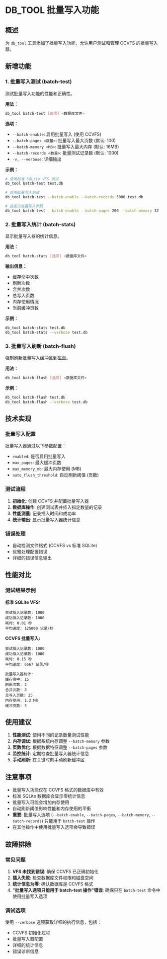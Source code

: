 # DB_TOOL 批量写入功能

## 概述

为 `db_tool` 工具添加了批量写入功能，允许用户测试和管理 CCVFS 的批量写入器。

## 新增功能

### 1. 批量写入测试 (batch-test)

测试批量写入功能的性能和正确性。

**用法：**
```bash
db_tool batch-test [选项] <数据库文件>
```

**选项：**
- `--batch-enable`: 启用批量写入 (使用 CCVFS)
- `--batch-pages <数量>`: 批量写入最大页数 (默认: 100)
- `--batch-memory <MB>`: 批量写入最大内存 (默认: 16MB)
- `--batch-records <数量>`: 批量测试记录数 (默认: 1000)
- `-v, --verbose`: 详细输出

**示例：**
```bash
# 使用标准 SQLite VFS 测试
db_tool batch-test test.db

# 启用批量写入测试
db_tool batch-test --batch-enable --batch-records 5000 test.db

# 自定义批量写入参数
db_tool batch-test --batch-enable --batch-pages 200 --batch-memory 32 --batch-records 10000 test.db
```

### 2. 批量写入统计 (batch-stats)

显示批量写入器的统计信息。

**用法：**
```bash
db_tool batch-stats [选项] <数据库文件>
```

**输出信息：**
- 缓存命中次数
- 刷新次数
- 合并次数
- 总写入页数
- 内存使用情况
- 当前缓冲页数

**示例：**
```bash
db_tool batch-stats test.db
db_tool batch-stats --verbose test.db
```

### 3. 批量写入刷新 (batch-flush)

强制刷新批量写入缓冲区到磁盘。

**用法：**
```bash
db_tool batch-flush [选项] <数据库文件>
```

**示例：**
```bash
db_tool batch-flush test.db
db_tool batch-flush --verbose test.db
```

## 技术实现

### 批量写入配置

批量写入器通过以下参数配置：
- `enabled`: 是否启用批量写入
- `max_pages`: 最大缓冲页数
- `max_memory_mb`: 最大内存使用 (MB)
- `auto_flush_threshold`: 自动刷新阈值 (页数)

### 测试流程

1. **初始化**: 创建 CCVFS 并配置批量写入器
2. **数据库操作**: 创建测试表并插入指定数量的记录
3. **性能测量**: 记录插入时间和成功率
4. **统计输出**: 显示批量写入器统计信息

### 错误处理

- 自动检测文件格式 (CCVFS vs 标准 SQLite)
- 优雅处理配置错误
- 详细的错误信息输出

## 性能对比

### 测试结果示例

**标准 SQLite VFS:**
```
尝试插入记录数: 1000
成功插入记录数: 1000
耗时: 0.01 秒
平均速度: 125000 记录/秒
```

**CCVFS 批量写入:**
```
尝试插入记录数: 1000
成功插入记录数: 1000
耗时: 0.15 秒
平均速度: 6667 记录/秒

批量写入器统计:
缓存命中: 15
刷新次数: 2
合并次数: 8
总写入页数: 25
内存使用: 1.2 MB
缓冲页数: 5
```

## 使用建议

1. **性能测试**: 使用不同的记录数量测试性能
2. **内存调优**: 根据系统内存调整 `--batch-memory` 参数
3. **页数优化**: 根据数据特征调整 `--batch-pages` 参数
4. **监控统计**: 定期检查批量写入器统计信息
5. **手动刷新**: 在关键时刻手动刷新缓冲区

## 注意事项

- 批量写入功能仅在 CCVFS 格式的数据库中有效
- 标准 SQLite 数据库会显示零统计信息
- 批量写入可能会增加内存使用
- 自动刷新阈值影响性能和内存使用的平衡
- **重要**: 批量写入选项 (`--batch-enable`, `--batch-pages`, `--batch-memory`, `--batch-records`) 只能用于 `batch-test` 操作
- 在其他操作中使用批量写入选项会导致错误

## 故障排除

### 常见问题

1. **VFS 未找到错误**: 确保 CCVFS 已正确初始化
2. **插入失败**: 检查数据库文件权限和磁盘空间
3. **统计信息为零**: 确认数据库是 CCVFS 格式
4. **"批量写入选项只能用于 batch-test 操作"错误**: 确保只在 `batch-test` 命令中使用批量写入选项

### 调试选项

使用 `--verbose` 选项获取详细的执行信息，包括：
- CCVFS 初始化过程
- 批量写入器配置
- 详细的统计信息
- 错误诊断信息